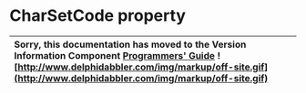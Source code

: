 <a href='Hidden comment: 
$Rev$
$Date$
'></a>

# CharSetCode property #

| Sorry, this documentation has moved to the Version Information Component **[Programmers' Guide](http://wiki.delphidabbler.com/index.php/Docs/TPJVersionInfoCharSetCode)** ![http://www.delphidabbler.com/img/markup/off-site.gif](http://www.delphidabbler.com/img/markup/off-site.gif) |
|:----------------------------------------------------------------------------------------------------------------------------------------------------------------------------------------------------------------------------------------------------------------------------------------|